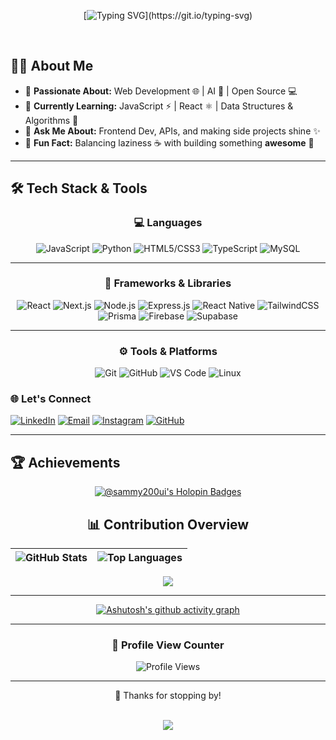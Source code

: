 <div align="center">

[![Typing SVG](https://readme-typing-svg.demolab.com?font=JetBrains+Mono&size=20&duration=3000&pause=1000&color=00FF41&width=600&lines=Hello%2C+I'm+Sameer.;Welcome+to+my+Workspace.;Exploring+code%2C+design%2C+and+ideas...;Let's+build+something+amazing!)](https://git.io/typing-svg)

<br/>

</div>

## 🧑‍💻 About Me


- 🔭 **Passionate About:** Web Development 🌐 | AI 🤖 | Open Source 💻  
- 🌱 **Currently Learning:** JavaScript ⚡ | React ⚛️ | Data Structures & Algorithms 📘  
- 💬 **Ask Me About:** Frontend Dev, APIs, and making side projects shine ✨  
- 🎯 **Fun Fact:** Balancing laziness ☕ with building something **awesome** 🚀  

---

## 🛠️ Tech Stack & Tools  

<div align="center">

### 💻 Languages  
![JavaScript](https://img.shields.io/badge/JavaScript-0D1117?style=for-the-badge&logo=javascript&logoColor=F7DF1E)
![Python](https://img.shields.io/badge/Python-0D1117?style=for-the-badge&logo=python&logoColor=3776AB)
![HTML5/CSS3](https://img.shields.io/badge/HTML5%2FCSS3-0D1117?style=for-the-badge&logo=html5&logoColor=E34F26)
![TypeScript](https://img.shields.io/badge/TypeScript-0D1117?style=for-the-badge&logo=typescript&logoColor=3178C6)
![MySQL](https://img.shields.io/badge/MySQL-0D1117?style=for-the-badge&logo=mysql&logoColor=00A6FF)

---

### 🚀 Frameworks & Libraries  
![React](https://img.shields.io/badge/React-0D1117?style=for-the-badge&logo=react&logoColor=61DAFB)
![Next.js](https://img.shields.io/badge/Next.js-0D1117?style=for-the-badge&logo=nextdotjs&logoColor=FFFFFF)
![Node.js](https://img.shields.io/badge/Node.js-0D1117?style=for-the-badge&logo=node.js&logoColor=6DA55F)
![Express.js](https://img.shields.io/badge/Express.js-0D1117?style=for-the-badge&logo=express&logoColor=61DAFB)
![React Native](https://img.shields.io/badge/React%20Native-0D1117?style=for-the-badge&logo=react&logoColor=61DAFB)
![TailwindCSS](https://img.shields.io/badge/TailwindCSS-0D1117?style=for-the-badge&logo=tailwind-css&logoColor=38B2AC)
![Prisma](https://img.shields.io/badge/Prisma-0D1117?style=for-the-badge&logo=prisma&logoColor=FFFFFF)
![Firebase](https://img.shields.io/badge/Firebase-0D1117?style=for-the-badge&logo=firebase&logoColor=FFCA28)
![Supabase](https://img.shields.io/badge/Supabase-0D1117?style=for-the-badge&logo=supabase&logoColor=3ECF8E)

---

### ⚙️ Tools & Platforms  
![Git](https://img.shields.io/badge/Git-0D1117?style=for-the-badge&logo=git&logoColor=F05033)
![GitHub](https://img.shields.io/badge/GitHub-0D1117?style=for-the-badge&logo=github&logoColor=FFFFFF)
![VS Code](https://img.shields.io/badge/VS%20Code-0D1117?style=for-the-badge&logo=visual-studio-code&logoColor=0078D7)
![Linux](https://img.shields.io/badge/Linux-0D1117?style=for-the-badge&logo=linux&logoColor=FCC624)

</div>







### 🌐 Let's Connect  

[![LinkedIn](https://img.shields.io/badge/LinkedIn-0D1117?style=for-the-badge&logo=linkedin&logoColor=0A66C2)](https://www.linkedin.com/in/sameer-pawar-a545b0358/)
[![Email](https://img.shields.io/badge/Email-0D1117?style=for-the-badge&logo=gmail&logoColor=EA4335)](mailto:pawar96sameer@gmail.com)
[![Instagram](https://img.shields.io/badge/Instagram-0D1117?style=for-the-badge&logo=instagram&logoColor=E4405F)](https://www.instagram.com/the.samatrix)
[![GitHub](https://img.shields.io/badge/GitHub-0D1117?style=for-the-badge&logo=github&logoColor=FFFFFF)](https://github.com/sammy200-ui)

</div>

---

## 🏆 Achievements

<p align="center">
  <a href="https://holopin.io/@sammy200ui">
    <img src="https://holopin.me/sammy200ui" alt="@sammy200ui's Holopin Badges" />
  </a>
</p>

<div align="center">

## 📊 Contribution Overview

| ![GitHub Stats](https://github-readme-stats.vercel.app/api?username=sammy200-ui&show_icons=true&theme=gotham&hide_border=true) | ![Top Languages](https://github-readme-stats.vercel.app/api/top-langs/?username=sammy200-ui&layout=compact&theme=gotham&hide_border=true) |
|:---:|:---:|

![](https://nirzak-streak-stats.vercel.app/?user=sammy200-ui&theme=gotham&hide&area=true&hide_border=false)


---
</div>


<div align="center">





[![Ashutosh's github activity graph](https://github-readme-activity-graph.vercel.app/graph?username=sammy200-ui&bg_color=0c1014&color=2aa889&line=599cab&point=99d1ce&area=true&hide_border=true)](https://github.com/ashutosh00710/github-readme-activity-graph)



---

### 👀 Profile View Counter  

<div align="center">

![Profile Views](https://komarev.com/ghpvc/?username=sammy200-ui&label=PROFILE+VIEWS&color=0D1117&labelColor=0A66C2&style=for-the-badge)

</div>

---

<div align="center">

🎉 Thanks for stopping by! <br/> 

<br/>
<img src="https://forthebadge.com/images/badges/built-with-love.svg" />
</div>

